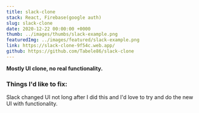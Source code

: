```yaml
---
title: slack-clone
stack: React, Firebase(google auth) 
slug: slack-clone
date: 2020-12-22 00:00:00 +0000
thumb: ../images/thumbs/slack-example.png
featuredImg: ../images/featured/slack-example.png
link: https://slack-clone-9f54c.web.app/
github: https://github.com/Tabele86/slack-clone
---
```

**Mostly UI clone, no real functionality.**

### Things I'd like to fix:
Slack changed UI not long after I did this and I'd love to try and do the new UI with functionality.
